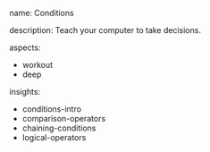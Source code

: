 name: Conditions

description: Teach your computer to take decisions.

aspects:
  - workout
  - deep

insights:
  - conditions-intro
  - comparison-operators
  - chaining-conditions
  - logical-operators
